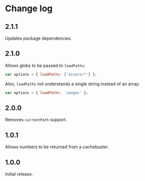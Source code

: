 # Change log

## 2.1.1

Updates package dependencies.

## 2.1.0

Allows globs to be passed to `loadPaths`:
```js
var options = { loadPaths: ['assets/*'] };
```

Also, `loadPaths` not understands a single string instead of an array:
```js
var options = { loadPaths: 'images' };
```

## 2.0.0

Removes `currentPath` support.

## 1.0.1

Allows numbers to be returned from a cachebuster.

## 1.0.0

Initial release.
